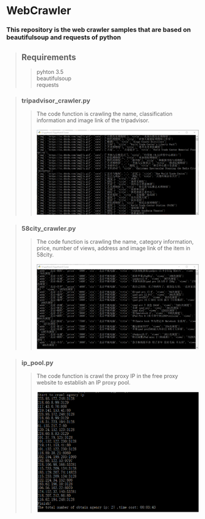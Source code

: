 # WebCrawler
### This repository is the web crawler samples that are based on beautifulsoup and requests of python

>## **Requirements**
>>  pyhton 3.5 <br>
>>  beautifulsoup <br>
>>  requests <br>

>###  tripadvisor_crawler.py
>> The code function is crawling the name, classification information and image link of the tripadvisor. <br><br>
>> ![结果图](https://github.com/Fanpanda/WebCrawler/blob/master/results/project_1.1.png) <br>

>###  58city_crawler.py
>> The code function is crawling the name, category information, price, number of views, address and image link of the item in 58city. <br><br>
>> ![结果图](https://github.com/Fanpanda/WebCrawler/blob/master/results/project_2.1.png)

>### ip_pool.py
>> The code function is crawl the proxy IP in the free proxy website to establish an IP proxy pool.<br><br>
>> ![结果图](https://github.com/Fanpanda/WebCrawler/blob/master/results/ip_pool_1.png)




